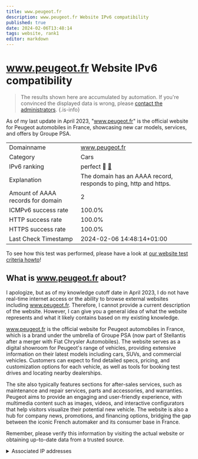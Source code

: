 ```yaml
---
title: www.peugeot.fr
description: www.peugeot.fr Website IPv6 compatibility
published: true
date: 2024-02-06T13:48:14
tags: website, rank1
editor: markdown
---
```


# www.peugeot.fr Website IPv6 compatibility

> The results shown here are accumulated by automation. If you're convinced the displayed data is wrong, please [contact the administrators](/howto/chat). 
{.is-info}

As of my last update in April 2023, "www.peugeot.fr" is the official website for Peugeot automobiles in France, showcasing new car models, services, and offers by Groupe PSA.


|   |   |
| - | - |
| Domainname | www.peugeot.fr
| Category | Cars |
| IPv6 ranking | perfect :1st_place_medal: [🔗](/howto/ranking) |
| Explanation | The domain has an AAAA record, responds to ping, http and https. |
| Amount of AAAA records for domain | 2 |
| ICMPv6 success rate | 100.0%|
| HTTP success rate | 100.0% |
| HTTPS success rate | 100.0% |
| Last Check Timestamp | 2024-02-06 14:48:14+01:00 |

To see how this test was performed, please have a look at [our website test criteria howto](/howto/testcriteria/website)!


## What is www.peugeot.fr about?
I apologize, but as of my knowledge cutoff date in April 2023, I do not have real-time internet access or the ability to browse external websites including www.peugeot.fr. Therefore, I cannot provide a current description of the website. However, I can give you a general idea of what the website represents and what it likely contains based on my existing knowledge.

www.peugeot.fr is the official website for Peugeot automobiles in France, which is a brand under the umbrella of Groupe PSA (now part of Stellantis after a merger with Fiat Chrysler Automobiles). The website serves as a digital showroom for Peugeot's range of vehicles, providing extensive information on their latest models including cars, SUVs, and commercial vehicles. Customers can expect to find detailed specs, pricing, and customization options for each vehicle, as well as tools for booking test drives and locating nearby dealerships.

The site also typically features sections for after-sales services, such as maintenance and repair services, parts and accessories, and warranties. Peugeot aims to provide an engaging and user-friendly experience, with multimedia content such as images, videos, and interactive configurators that help visitors visualize their potential new vehicle. The website is also a hub for company news, promotions, and financing options, bridging the gap between the iconic French automaker and its consumer base in France.

Remember, please verify this information by visiting the actual website or obtaining up-to-date data from a trusted source.



<details>
<summary>Associated IP addresses</summary>

2a02:26f0:280:5::213:7804

2a02:26f0:280:5::213:781a

</details>
